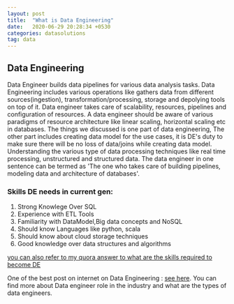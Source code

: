 ```yaml
---
layout: post
title:  "What is Data Engineering"
date:   2020-06-29 20:28:34 +0530
categories: datasolutions
tag: data
---
```

## Data Engineering
Data Engineer builds data pipelines for various data analysis tasks. Data Engineering includes various operations like gathers data from different sources(ingestion), transformation/processing, storage and depolying tools on top of it. Data engineer takes care of scalability, resources, pipelines and configuration of resources. A data engineer should be aware of various paradigms of resource architecture like linear scaling, horizontal scaling etc in databases. The things we discussed is one part of data engineering, The other part includes creating data model for the use cases, it is DE's duty to make sure there will be no loss of data/joins while creating data model. Understanding the various type of data processing techniques like real time processing, unstructured and structured data. The data engineer in one sentence can be termed as 'The one who takes care of building pipelines, modeling data and architecture of databases'.

### Skills DE needs in current gen:
1. Strong Knowlege Over SQL
2. Experience with ETL Tools
3. Familiarity with DataModel,Big data concepts and NoSQL
4. Should know Languages like python, scala
5. Should know about cloud storage techniques
6. Good knowledge over data structures and algorithms

[you can also refer to my quora answer to what are the skills required to become DE](https://qr.ae/TWHtSY "Quora Answer")

One of the best post on internet on Data Engineering : [see here](https://www.dataquest.io/blog/what-is-a-data-engineer/). You can find more about Data engineer role in the industry and what are the types of data engineers.